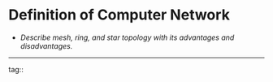 # Definition of Computer Network
- *Describe mesh, ring, and star topology with its advantages and disadvantages.*



---

tag::